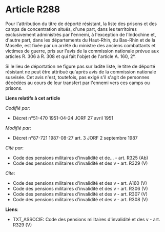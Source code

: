 # Article R288

Pour l'attribution du titre de déporté résistant, la liste des prisons et des camps de concentration situés, d'une part, dans
les territoires exclusivement administrés par l'ennemi, à l'exception de l'Indochine et, d'autre part, dans les départements
du Haut-Rhin, du Bas-Rhin et de la Moselle, est fixée par un arrêté du ministre des anciens combattants et victimes de
guerre, pris sur l'avis de la commission nationale prévue aux articles R. 306 à R. 308 et qui fait l'objet de l'article A.
160, 2°.

Si le lieu de déportation ne figure pas sur ladite liste, le titre de déporté résistant ne peut être attribué qu'après avis
de la commission nationale susvisée. Cet avis n'est, toutefois, pas exigé s'il s'agit de personnes décédées au cours de leur
transfert par l'ennemi vers ces camps ou prisons.

**Liens relatifs à cet article**

_Codifié par_:

  - Décret n°51-470 1951-04-24 JORF 27 avril 1951

_Modifié par_:

  - Décret n°87-721 1987-08-27 art. 3 JORF 2 septembre 1987

_Cité par_:

  - Code des pensions militaires d'invalidité et de... - art. R325 (Ab)
  - Code des pensions militaires d'invalidité et des v - art. R329 (V)

_Cite_:

  - Code des pensions militaires d'invalidité et des v - art. A160 (V)
  - Code des pensions militaires d'invalidité et des v - art. R306 (V)
  - Code des pensions militaires d'invalidité et des v - art. R307 (V)
  - Code des pensions militaires d'invalidité et des v - art. R308 (V)

**Liens**:

  - TXT_ASSOCIE: Code des pensions militaires d'invalidité et des v - art. R329 (V)
